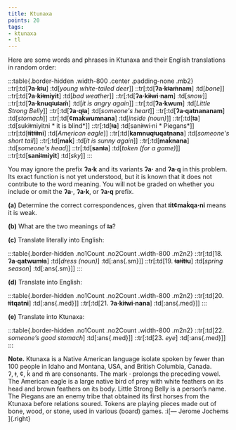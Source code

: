 ```yaml
---
title: Ktunaxa
points: 20
tags:
- ktunaxa
- tl 
---
```


Here are some words and phrases in Ktunaxa and their English
translations in random order:

:::table{.border-hidden .width-800 .center .padding-none .mb2}
::tr[:td[**ʔa·kǂu**] :td[*young white-tailed deer*]]
::tr[:td[**ʔa·kǂaḿnam**] :td[*bone*]]
::tr[:td[**ʔa·kiǂmiyit**] :td[*bad weather*]]
::tr[:td[**ʔa·kiǂwi·nam**] :td[*snow*]]
::tr[:td[**ʔa·knuqǂuǂaḿ**] :td[*it is angry again*]]
::tr[:td[**ʔa·kwum**] :td[*Little Strong Belly*]]
::tr[:td[**ʔa·qǂa**] :td[*someone's heart*]]
::tr[:td[**ʔa·qatnananam**] :td[*stomach*]]
::tr[:td[**¢maḱwumnana**] :td[*inside (noun)*]]
::tr[:td[**ǂa**] :td[sukiǂmiyitni * it is blind*]]
::tr[:td[**ǂa**] :td[saniǂwi·ni * Piegans*]]
::tr[:td[**ǂitǂiǂni**] :td[*American eagle*]]
::tr[:td[**kamnuqǂuqatnana**] :td[*someone's short tail*]]
::tr[:td[**maḱ**] :td[*it is sunny again*]]
::tr[:td[**maḱnana**] :td[*someone's head*]]
::tr[:td[**sanǂa**] :td[*token (for a game)*]]
::tr[:td[**saniǂmiyit**] :td[*sky*]]
:::

You may ignore the prefix **ʔa·k** and its variants **ʔa·** and **ʔa·q** in this problem. Its exact
function is not yet understood, but it is known that it does not contribute to the word meaning.
You will not be graded on whether you include or omit the **ʔa·**, **ʔa·k**, or **ʔa·q** prefix.

**(a)** Determine the correct correspondences, given that **ǂit¢maḱqa·ni** means it is weak.

**(b)** What are the two meanings of **ǂa**?

**(c)** Translate literally into English:

:::table{.border-hidden .no1Count .no2Count .width-800 .m2n2}
::tr[:td[18. **ʔa·qatwumǂa**] :td[*dress (noun)*] :td[:ans{.sm}]]
::tr[:td[19. **ǂaǂitǂu**] :td[*spring season*] :td[:ans{.sm}]]
:::

**(d)** Translate into English:

:::table{.border-hidden .no1Count .no2Count .width-800 .m2n2}
::tr[:td[20. **ǂitqatni**] :td[:ans{.med}]] 
::tr[:td[21. **ʔa·kiǂwi·nana**] :td[:ans{.med}]]
:::

**(e)** Translate into Ktunaxa:

:::table{.border-hidden .no1Count .no2Count .width-800 .m2n2}
::tr[:td[22. *someone’s good stomach*] :td[:ans{.med}]]
::tr[:td[23. *eye*] :td[:ans{.med}]]
:::

**Note.** Ktunaxa is a Native American language isolate spoken by fewer than 100 people in Idaho
and Montana, USA, and British Columbia, Canada.
<br>ʔ, ǂ, ¢, ḱ and ḿ are consonants. The mark · prolongs the preceding vowel.
<br>The American eagle is a large native bird of prey with white feathers on its head and brown
feathers on its body. Little Strong Belly is a person’s name. The Piegans are an enemy tribe that
obtained its first horses from the Ktunaxa before relations soured. Tokens are playing pieces
made out of bone, wood, or stone, used in various (board) games. :i[— Jerome Jochems ]{.right}